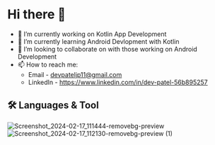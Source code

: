 # Hi there 👋

- 🔭 I’m currently working on Kotlin App Development
- 🌱 I’m currently learning Android Devlopment with Kotlin
- 👯 I’m looking to collaborate on with those working on Android Development
- 📫 How to reach me:
  - Email - devpateljp11@gmail.com
  - LinkedIn - https://www.linkedin.com/in/dev-patel-56b895257


## 🛠 Languages & Tool

![Screenshot_2024-02-17_111444-removebg-preview](https://github.com/DevPatel1102/DevPatel1102/assets/109888973/3495955c-0158-4356-9b07-0e3be2a4fe04)    ![Screenshot_2024-02-17_112130-removebg-preview (1)](https://github.com/DevPatel1102/DevPatel1102/assets/109888973/3002d51a-f8e9-4fe5-8e60-8c7138ad45b9)






